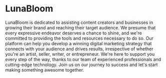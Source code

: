 # LunaBloom

LunaBloom is dedicated to assisting content creators and businesses in growing their brand and reaching their target audience. We presume that every expressive endeavor deserves a chance to shine, and we're committed to providing the tools and resources necessary to do so. Our platform can help you develop a winning digital marketing strategy that connects with your audience and drives results, irrespective of whether you're an artist, seller, writer, or entrepreneur. We're here to support you every step of the way, thanks to our team of experienced professionals and cutting-edge technology. Join us on our journey to success and let's start making something awesome together.

